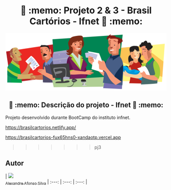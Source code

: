 <h1 align="center">📝 :memo: Projeto 2 & 3 - Brasil Cartórios - Ifnet 📝 :memo: </h1>


![Cartório é serviço](https://github.com/XandaoTP/pj2-brasilcartorios/blob/main/front-end/src/assets/img/cartorio-e-servico.png)

<h2 align="center">📝 :memo: Descrição do projeto - Ifnet 📝 :memo: </h2>

<p>Projeto desenvolvido durante BootCamp do instituto infnet.</p>

https://brasilcartorios.netlify.app/


https://brasilcartorios-fux65hns0-xandaotp.vercel.app

>>>>>>> pj3
## Autor

| [<img src="https://avatars.githubusercontent.com/u/98927676?s=400&v=4" width=115><br><sub>Alexandre Afonso Silva</sub>](https://github.com/XandaoTP) 
| :---: | :---: | :---: |